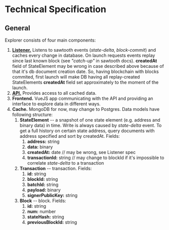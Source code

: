 # Technical Specification

## General

Explorer consists of four main components:

1. [**Listener.**](../api/) Listens to sawtooth events (*state-delta*, *block-commit*) and caches every change in database.
On launch requests events replay since last known block (see *"catch-up"* in sawtooth docs). **createdAt** field of StateElement may be wrong in case described above because of that it's db document creation date. So, having blockchain with blocks commited, first launch will make DB having all replay-created StateElements **createdAt** field set approximately to the moment of the launch.
2. [**API.**](../api/) Provides access to all cached data.
3. **Frontend.** VueJS app communicating with the API and providing an interface to explore data in different ways.
4. **Cache.** MongoDB for now, may change to Postgres. Data models have following structure:
    1. **StateElement** -- a snapshot of one state element (e.g. address and binary data) in time. Write is always caused by *state-delta* event. To get a full history on certain state address, query documents with address specified and sort by createdAt. Fields:
        1. **address:** string
        2. **data:** binary
        3. **createdAt:** date // may be wrong, see Listener spec
        4. **transactionId:** string // may change to blockId if it's impossible to correlate *state-delta* to a transaction
    2. **Transaction** -- transaction. Fields:
        1. **id:** string
        2. **blockId:** string
        3. **batchId:** string
        4. **payload:** binary
        5. **signerPublicKey:** string
    3. **Block** -- block. Fields:
        1. **id:** string
        2. **num:** number
        3. **stateHash:** string
        4. **previousBlockId:** string
